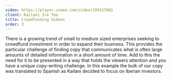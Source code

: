 ```yaml
---
video: https://player.vimeo.com/video/193517681
client: Kailani Ice Tea
title: Crowdfunding Videos
order: 3
---
```


There is a growing trend of small to medium sized enterprises seeking to crowdfund investment in order to expand their business. This provides the particular challenge of finding copy that communicates what is often large amounts of detailed information in a short amount of time. Add to this the need for it to be presented in a way that holds the viewers attention and you have a unique copy-writing challenge. In this example the bulk of our copy was translated to Spanish as Kailani decided to focus on Iberian investors.
